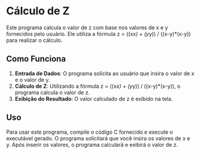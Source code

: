 # Cálculo de Z

Este programa calcula o valor de z com base nos valores de x e y fornecidos pelo usuário. Ele utiliza a fórmula z = ((x*x) + (y*y)) / ((x-y)*(x-y)) para realizar o cálculo.

## Como Funciona

1. **Entrada de Dados**: O programa solicita ao usuário que insira o valor de x e o valor de y.
2. **Cálculo de Z**: Utilizando a fórmula z = ((x*x) + (y*y)) / ((x-y)*(x-y)), o programa calcula o valor de z.
3. **Exibição do Resultado**: O valor calculado de z é exibido na tela.

## Uso

Para usar este programa, compile o código C fornecido e execute o executável gerado. O programa solicitará que você insira os valores de x e y. Após inserir os valores, o programa calculará e exibirá o valor de z.

